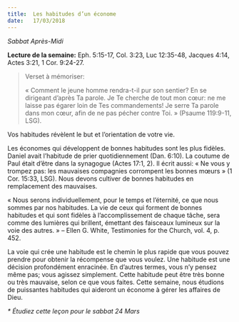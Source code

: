 ```yaml
---
title:  Les habitudes d’un économe
date:   17/03/2018
---
```


_Sabbat Après-Midi_

**Lecture de la semaine:** Eph. 5:15-17, Col. 3:23, Luc 12:35-48, Jacques 4:14, Actes 3:21, 1 Cor. 9:24-27.

><p>Verset à mémoriser:</p>
>« Comment le jeune homme rendra-t-il pur son sentier? En se dirigeant d’après Ta parole. Je Te cherche de tout mon cœur: ne me laisse pas égarer loin de Tes commandements! Je serre Ta parole dans mon cœur, afin de ne pas pécher contre Toi. » (Psaume 119:9-11, LSG). 

Vos habitudes révèlent le but et l’orientation de votre vie.

Les économes qui développent de bonnes habitudes sont les plus fidèles. Daniel avait l’habitude de prier quotidiennement (Dan. 6:10). La coutume de Paul était d’être dans la synagogue (Actes 17:1, 2). Il écrit aussi: « Ne vous y trompez pas: les mauvaises compagnies corrompent les bonnes mœurs » (1 Cor. 15:33, LSG). Nous devons cultiver de bonnes habitudes en remplacement des mauvaises. 

« Nous serons individuellement, pour le temps et l’éternité, ce que nous sommes par nos habitudes. La vie de ceux qui forment de bonnes habitudes et qui sont fidèles à l’accomplissement de chaque tâche, sera comme des lumières qui brillent, émettant des faisceaux lumineux sur la voie des autres. » – Ellen G. White, Testimonies for the Church, vol. 4, p. 452.

La voie qui crée une habitude est le chemin le plus rapide que vous pouvez prendre pour obtenir la récompense que vous voulez. Une habitude est une décision profondément enracinée. En d’autres termes, vous n’y pensez même pas; vous agissez simplement. Cette habitude peut être très bonne ou très mauvaise, selon ce que vous faites. Cette semaine, nous étudions de puissantes habitudes qui aideront un économe à gérer les affaires de Dieu. 

_* Étudiez cette leçon pour le sabbat 24 Mars_